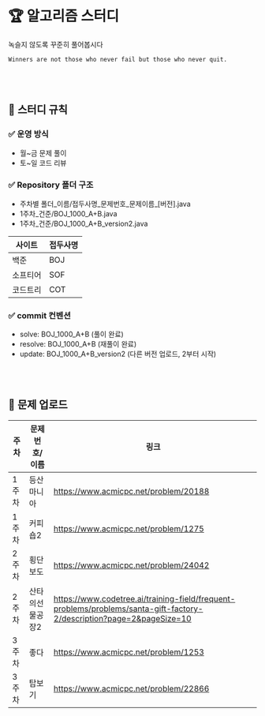 
# 🏆 알고리즘 스터디
녹슬지 않도록 꾸준히 풀어봅시다
```markdown
Winners are not those who never fail but those who never quit.
```

<br />
<br />

## 📌 스터디 규칙

### ✅ 운영 방식

- 월~금 문제 풀이
- 토~일 코드 리뷰

### ✅ Repository 폴더 구조

- 주차별 폴더_이름/접두사명_문제번호_문제이름_[버전].java
- 1주차_건준/BOJ_1000_A+B.java
- 1주차_건준/BOJ_1000_A+B_version2.java

|사이트|접두사명|
|---|---|
|백준|BOJ|
|소프티어|SOF|
|코드트리|COT|

### ✅ commit 컨벤션

- solve: BOJ_1000_A+B (풀이 완료)
- resolve: BOJ_1000_A+B (재풀이 완료)
- update: BOJ_1000_A+B_version2 (다른 버전 업로드, 2부터 시작)

<br />
<br />

## 📖 문제 업로드
|주차|문제번호/이름|링크|
|-----|-----------------|----|
|1주차|등산 마니아|https://www.acmicpc.net/problem/20188|
|1주차|커피숍2|https://www.acmicpc.net/problem/1275|
|2주차|횡단보도|https://www.acmicpc.net/problem/24042|
|2주차|산타의선물공장2|https://www.codetree.ai/training-field/frequent-problems/problems/santa-gift-factory-2/description?page=2&pageSize=10|
|3주차|좋다|https://www.acmicpc.net/problem/1253|
|3주차|탑보기|https://www.acmicpc.net/problem/22866|





